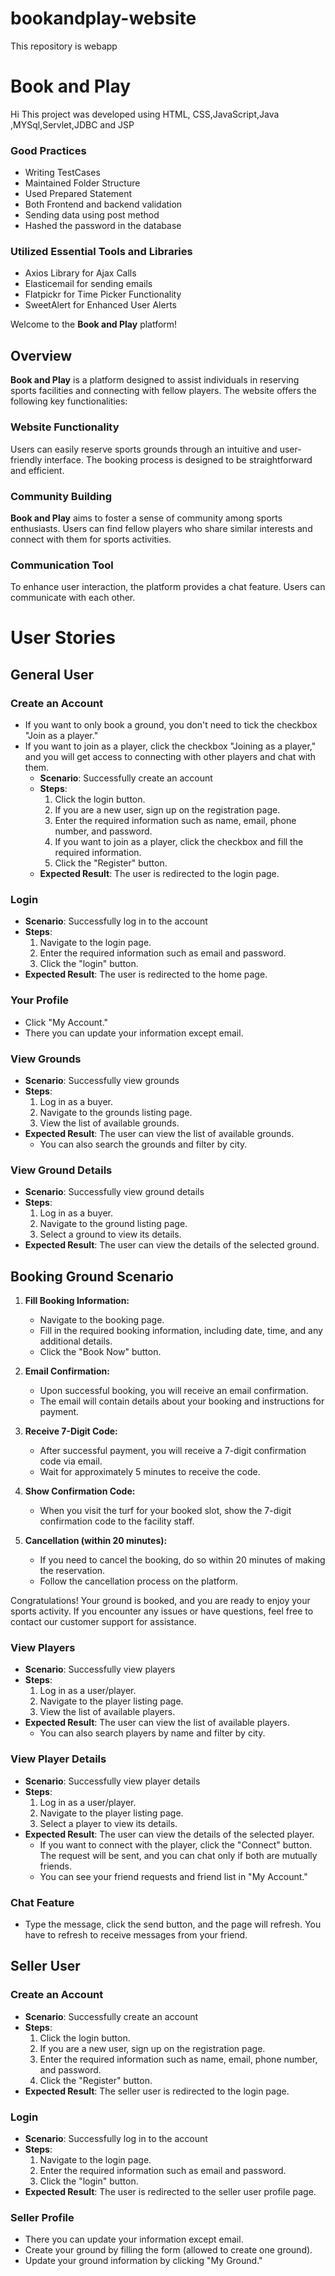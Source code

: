 # bookandplay-website
 This repository is webapp

# Book and Play 
Hi This project was developed using HTML, CSS,JavaScript,Java ,MYSql,Servlet,JDBC and JSP
### Good Practices
- Writing TestCases
- Maintained Folder Structure
- Used Prepared Statement
- Both Frontend and backend validation
- Sending data using post method 
- Hashed the password in the database

### Utilized Essential Tools and Libraries
- Axios Library for Ajax Calls
- Elasticemail for sending emails
- Flatpickr for Time Picker Functionality
- SweetAlert for Enhanced User Alerts


Welcome to the **Book and Play** platform!

## Overview

**Book and Play** is a platform designed to assist individuals in reserving sports facilities and connecting with fellow players. The website offers the following key functionalities:

### Website Functionality

Users can easily reserve sports grounds through an intuitive and user-friendly interface. The booking process is designed to be straightforward and efficient.

### Community Building

**Book and Play** aims to foster a sense of community among sports enthusiasts. Users can find fellow players who share similar interests and connect with them for sports activities.

### Communication Tool

To enhance user interaction, the platform provides a chat feature. Users can communicate with each other.

# User Stories

## General User

### Create an Account
- If you want to only book a ground, you don't need to tick the checkbox "Join as a player." 
- If you want to join as a player, click the checkbox "Joining as a player," and you will get access to connecting with other players and chat with them.
  - **Scenario**: Successfully create an account
  - **Steps**: 
    1. Click the login button.
    2. If you are a new user, sign up on the registration page.
    3. Enter the required information such as name, email, phone number, and password.
    4. If you want to join as a player, click the checkbox and fill the required information.
    5. Click the "Register" button.
  - **Expected Result**: The user is redirected to the login page.

### Login
- **Scenario**: Successfully log in to the account
- **Steps**: 
  1. Navigate to the login page.
  2. Enter the required information such as email and password.
  3. Click the "login" button.
- **Expected Result**: The user is redirected to the home page.

### Your Profile
- Click "My Account."
- There you can update your information except email.

### View Grounds
- **Scenario**: Successfully view grounds
- **Steps**: 
  1. Log in as a buyer.
  2. Navigate to the grounds listing page.
  3. View the list of available grounds.
- **Expected Result**: The user can view the list of available grounds.
  - You can also search the grounds and filter by city.

### View Ground Details
- **Scenario**: Successfully view ground details
- **Steps**: 
  1. Log in as a buyer.
  2. Navigate to the ground listing page.
  3. Select a ground to view its details.
- **Expected Result**: The user can view the details of the selected ground.

## Booking Ground Scenario

1. **Fill Booking Information:**
   - Navigate to the booking page.
   - Fill in the required booking information, including date, time, and any additional details.
   - Click the "Book Now" button.

2. **Email Confirmation:**
   - Upon successful booking, you will receive an email confirmation.
   - The email will contain details about your booking and instructions for payment.

3. **Receive 7-Digit Code:**
   - After successful payment, you will receive a 7-digit confirmation code via email.
   - Wait for approximately 5 minutes to receive the code.

4. **Show Confirmation Code:**
   - When you visit the turf for your booked slot, show the 7-digit confirmation code to the facility staff.

5. **Cancellation (within 20 minutes):**
   - If you need to cancel the booking, do so within 20 minutes of making the reservation.
   - Follow the cancellation process on the platform.

Congratulations! Your ground is booked, and you are ready to enjoy your sports activity. If you encounter any issues or have questions, feel free to contact our customer support for assistance.

### View Players
- **Scenario**: Successfully view players
- **Steps**: 
  1. Log in as a user/player.
  2. Navigate to the player listing page.
  3. View the list of available players.
- **Expected Result**: The user can view the list of available players.
  - You can also search players by name and filter by city.

### View Player Details
- **Scenario**: Successfully view player details
- **Steps**: 
  1. Log in as a user/player.
  2. Navigate to the player listing page.
  3. Select a player to view its details.
- **Expected Result**: The user can view the details of the selected player.
  - If you want to connect with the player, click the "Connect" button. The request will be sent, and you can chat only if both are mutually friends.
  - You can see your friend requests and friend list in "My Account."

### Chat Feature
- Type the message, click the send button, and the page will refresh. You have to refresh to receive messages from your friend.

## Seller User

### Create an Account
- **Scenario**: Successfully create an account
- **Steps**: 
  1. Click the login button.
  2. If you are a new user, sign up on the registration page.
  3. Enter the required information such as name, email, phone number, and password.
  4. Click the "Register" button.
- **Expected Result**: The seller user is redirected to the login page.

### Login
- **Scenario**: Successfully log in to the account
- **Steps**: 
  1. Navigate to the login page.
  2. Enter the required information such as email and password.
  3. Click the "login" button.
- **Expected Result**: The user is redirected to the seller user profile page.

### Seller Profile
- There you can update your information except email.
- Create your ground by filling the form (allowed to create one ground).
- Update your ground information by clicking "My Ground."
